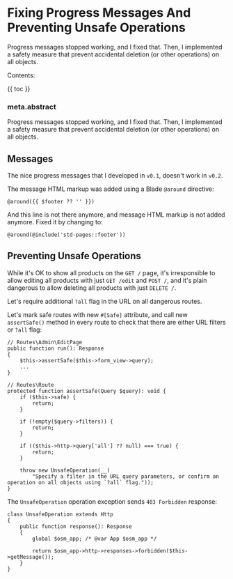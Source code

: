 # Fixing Progress Messages And Preventing Unsafe Operations

Progress messages stopped working, and I fixed that. Then, I implemented a safety measure that prevent accidental deletion (or other operations) on all objects. 

Contents:

{{ toc }}

### meta.abstract

Progress messages stopped working, and I fixed that. Then, I implemented a safety measure that prevent accidental deletion (or other operations) on all objects.

## Messages

The nice progress messages that I developed in `v0.1`, doesn't work in `v0.2`.

The message HTML markup was added using a Blade `@around` directive:

    @around({{ $footer ?? '' }})
    
And this line is not there anymore, and message HTML markup is not added anymore. Fixed it by changing to:

    @around(@include('std-pages::footer'))
    
## Preventing Unsafe Operations

While it's OK to show all products on the `GET /` page, it's irresponsible to allow editing all products with just `GET /edit` and `POST /`, and it's plain dangerous to allow deleting all products with just `DELETE /`.

Let's require additional `?all` flag in the URL on all dangerous routes.

Let's mark safe routes with new `#[Safe]` attribute, and call new `assertSafe()` method in every route to check that there are either URL filters or `?all` flag:

    // Routes\Admin\EditPage
    public function run(): Response
    {
        $this->assertSafe($this->form_view->query);
        ...
    }
 
    // Routes\Route
    protected function assertSafe(Query $query): void {
        if ($this->safe) {
            return;
        }

        if (!empty($query->filters)) {
            return;
        }

        if (($this->http->query['all'] ?? null) === true) {
            return;
        }

        throw new UnsafeOperation(__(
            "Specify a filter in the URL query parameters, or confirm an operation on all objects using `?all` flag."));
    }

The `UnsafeOperation` operation exception sends `403 Forbidden` response:

    class UnsafeOperation extends Http
    {
        public function response(): Response
        {
            global $osm_app; /* @var App $osm_app */
    
            return $osm_app->http->responses->forbidden($this->getMessage());
        }
    }    
    

